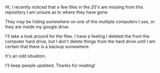 HI, I recently noticed that a few files in the 20's are missing from this repository
I am unsure as to where they have gone. 

They may be hiding somewhere on one of the multiple computers I use, 
or they are inside my google drive. 

I'll take a look around for the files. I have a feeling I deleted the from the computer hard drive, 
but I don't delete things from the hard drive until I am certain that there is a backup somewhere. 

It's an odd situation. 

I'll keep people updated. Thanks for reading! 

